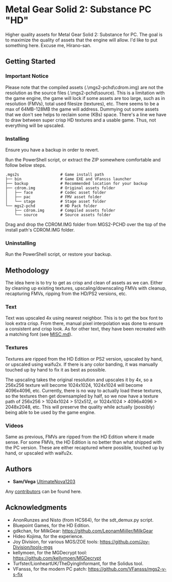 # Metal Gear Solid 2: Substance PC "HD"

Higher quality assets for Metal Gear Solid 2: Substance for PC. The goal is to maximize the quality of assets that the engine will allow. I'd like to put something here. Excuse me, Hirano-san.

## Getting Started

### Important Notice

Please note that the compiled assets (.\mgs2-pchd\cdrom.img) are not the resolution as the source files (.\mgs2-pchd\source). This is a limitation with the game engine, the game will lock if some assets are too large, such as in resolution (FMVs), total used filesize (textures), etc. There seems to be a max of 64MB-128MB the game will address. Dummying out some assets that we don't see helps to reclaim some (KBs) space. There's a line we have to draw between super crisp HD textures and a usable game. Thus, not everything will be upscaled.

### Installing

Ensure you have a backup in order to revert.

Run the PowerShell script, or extract the ZIP somewhere comfortable and follow below steps.
 
    .mgs2s                  # Game install path
    ├── bin                 # Game EXE and VFansss launcher
    ├── backup              # Recommended location for your backup
    ├── cdrom.img           # Original assets folder
    │   ├── face            # Codec asset folder
	│   ├── pac             # FMV asset folder
    │   └── stage           # Stage asset folder
    └── mgs2-pchd           # HD Pack folder
        ├── cdrom.img       # Compiled assets folder
        └── source          # Source assets folder

Drag and drop the CDROM.IMG folder from MGS2-PCHD over the top of the install path's CDROM.IMG folder.

### Uninstalling

Run the PowerShell script, or restore your backup.

## Methodology

The idea here is to try to get as crisp and clean of assets as we can. Either by cleaning up existing textures, upscaling/downscaling FMVs with cleanup, recapturing FMVs, ripping from the HD/PS2 versions, etc.

### Text

Text was upscaled 4x using nearest neighbor. This is to get the box font to look extra crisp. From there, manual pixel interpolation was done to ensure a consistent and crisp look. As for other text, they have been recreated with a matching font (see [MISC.md](https://github.com/UltimateNova1203/mgs2-pchd/blob/master/MISC.md)).

### Textures

Textures are ripped from the HD Edition or PS2 version, upscaled by hand, or upscaled using waifu2x. If there is any color banding, it was manually touched up by hand to fix it as best as possible.

The upscaling takes the original resolution and upscales it by 4x, so a 256x256 texture will become 1024x1024, 1024x1024 will become 4096x4096, etc. Currently, there is no way to actually load these textures, so the textures then get downsampled by half, so we now have a texture path of 256x256 > 1024x1024 > 512x512, or 1024x1024 > 4096x4096 > 2048x2048, etc. This will preserve the quality while actually (possibly) being able to be used by the game engine.

### Videos

Same as previous, FMVs are ripped from the HD Edition where it made sense. For some FMVs, the HD Edition is no better than what shipped with the PC version. These are either recaptured where possible, touched up by hand, or upscaled with waifu2x.

## Authors

* **Sam/Vega** [UltimateNova1203](https://github.com/UltimateNova1203)

Any [contributors](https://github.com/UltimateNova1203/mgs2-pchd/contributors) can be found here.

## Acknowledgments

* AnonRunzes and Nisto (from HCS64), for the sdt_demux.py script.
* Bluepoint Games, for the HD Edition.
* gdkchan, for MilkGear: https://github.com/LeonamMiiller/MilkGear
* Hideo Kojima, for the experience.
* Joy Division, for various MGS/ZOE tools: https://github.com/Joy-Division/tools-mgs
* kellymoen, for the MGDecrypt tool: https://github.com/kellymoen/MGDecrypt
* Turfster/LionheartUK/TheDyingInformant, for the Solidus tool.
* VFansss, for the modern PC patch: https://github.com/VFansss/mgs2-v-s-fix
